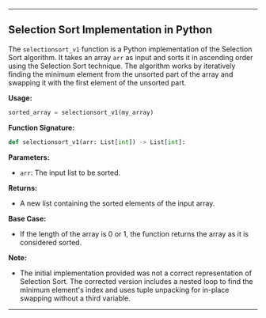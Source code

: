 
---

## Selection Sort Implementation in Python

The `selectionsort_v1` function is a Python implementation of the Selection Sort algorithm. It takes an array `arr` as input and sorts it in ascending order using the Selection Sort technique. The algorithm works by iteratively finding the minimum element from the unsorted part of the array and swapping it with the first element of the unsorted part.

**Usage:**

```python
sorted_array = selectionsort_v1(my_array)
```

**Function Signature:**

```python
def selectionsort_v1(arr: List[int]) -> List[int]:
```

**Parameters:**
- `arr`: The input list to be sorted.

**Returns:**
- A new list containing the sorted elements of the input array.

**Base Case:**
- If the length of the array is 0 or 1, the function returns the array as it is considered sorted.

**Note:**
- The initial implementation provided was not a correct representation of Selection Sort. The corrected version includes a nested loop to find the minimum element's index and uses tuple unpacking for in-place swapping without a third variable.

---
